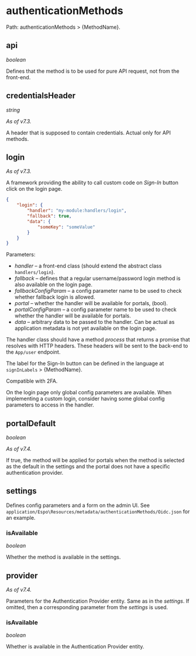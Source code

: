 # authenticationMethods

Path: authenticationMethods > {MethodName}.

## api

*boolean*

Defines that the method is to be used for pure API request, not from the front-end.

## credentialsHeader

*string*

*As of v7.3.*

A header that is supposed to contain credentials. Actual only for API methods.

## login

*As of v7.3.*

A framework providing the ability to call custom code on *Sign-In* button click on the login page.

```json
{
    "login": {
        "handler": "my-module:handlers/login",
        "fallback": true,
        "data": {
            "someKey": "someValue"
        }
    }
}
```

Parameters:

* *handler* – a front-end class (should extend the abstract class `handlers/login`).
* *fallback* – defines that a regular username/password login method is also available on the login page.
* *fallbackConfigParam* – a config parameter name to be used to check whether fallback login is allowed.
* *portal* – whether the handler will be available for portals, (bool).
* *portalConfigParam* – a config parameter name to be used to check whether the handler will be available for portals.
* *data* – arbitrary data to be passed to the handler. Can be actual as application metadata is not yet available on the login page.

The handler class should have a method *process* that returns a promise that resolves with HTTP headers. These headers will be sent to the back-end to the `App/user` endpoint.

The label for the Sign-In button can be defined in the language at `signInLabels` > {MethodName}.

Compatible with 2FA.

On the login page only global config parameters are available. When implementing a custom login, consider having some global config parameters to access in the handler.

## portalDefault

*boolean*

*As of v7.4.*

If true, the method will be applied for portals when the method is selected as the default in the settings and the portal does not have a specific authentication provider.

## settings

Defines config parameters and a form on the admin UI. See `application/Espo\Resources/metadata/authenticationMethods/Oidc.json` for an example.

### isAvailable

*boolean*

Whether the method is available in the settings.

## provider

*As of v7.4.*

Parameters for the Authentication Provider entity. Same as in the *settings*. If omitted, then a corresponding parameter from the *settings* is used.

### isAvailable

*boolean*

Whether is available in the Authentication Provider entity.
